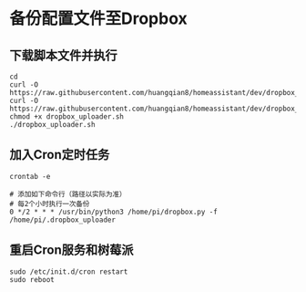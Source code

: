 # 备份配置文件至Dropbox
## 下载脚本文件并执行
```
cd
curl -O https://raw.githubusercontent.com/huangqian8/homeassistant/dev/dropbox_uploader/dropbox.py
curl -O https://raw.githubusercontent.com/huangqian8/homeassistant/dev/dropbox_uploader/dropbox_uploader.sh
chmod +x dropbox_uploader.sh
./dropbox_uploader.sh
```
## 加入Cron定时任务
```
crontab -e

# 添加如下命令行（路径以实际为准）
# 每2个小时执行一次备份
0 */2 * * * /usr/bin/python3 /home/pi/dropbox.py -f /home/pi/.dropbox_uploader
```
## 重启Cron服务和树莓派
```
sudo /etc/init.d/cron restart
sudo reboot
```
